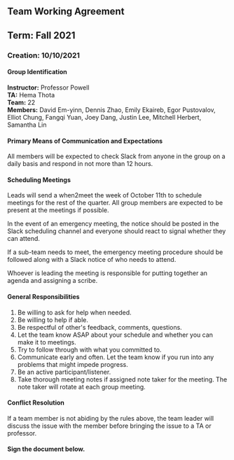 ## Team Working Agreement
## Term: Fall 2021
### Creation: 10/10/2021

#### Group Identification
**Instructor:** Professor Powell\
**TA:** Hema Thota\
**Team:** 22\
**Members:** David Em-yinn, Dennis Zhao, Emily Ekaireb, Egor Pustovalov, Elliot Chung, Fangqi Yuan, Joey Dang, Justin Lee, Mitchell Herbert, Samantha Lin

#### Primary Means of Communication and Expectations

All members will be expected to check Slack from anyone in the group on a daily basis and respond in not more than 12 hours.

#### Scheduling Meetings

Leads will send a when2meet the week of October 11th to schedule meetings for the rest of the quarter. All group members are expected to be present at the meetings if possible.

In the event of an emergency meeting, the notice should be posted in the Slack scheduling channel and everyone should react to signal whether they can attend.

If a sub-team needs to meet, the emergency meeting procedure should be followed along with a Slack notice of who needs to attend.

Whoever is leading the meeting is responsible for putting together an agenda and assigning a scribe.

 #### General Responsibilities
 1. Be willing to ask for help when needed.
 2. Be willing to help if able.
 3. Be respectful of other's feedback, comments, questions.
 4. Let the team know ASAP about your schedule and whether you can make it to meetings.
 5. Try to follow through with what you committed to.
 6. Communicate early and often. Let the team know if you run into any problems that might impede progress.
 7. Be an active participant/listener.
 8. Take thorough meeting notes if assigned note taker for the meeting. The note taker will rotate at each group meeting.


 #### Conflict Resolution
 If a team member is not abiding by the rules above, the team leader will discuss the issue with the member before bringing the issue to a TA or professor.
 
 #### Sign the document below.
 
